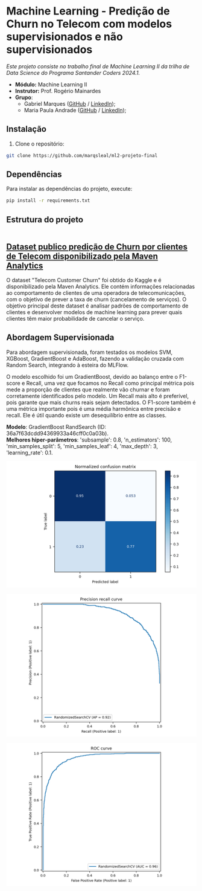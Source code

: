 # Machine Learning - Predição de Churn no Telecom com modelos supervisionados e não supervisionados
_Este projeto consiste no trabalho final de Machine Learning II da trilha de Data Science do Programa Santander Coders 2024.1._ 

* **Módulo:** Machine Learning II
* **Instrutor:** Prof. Rogério Mainardes
* **Grupo**: 
    - Gabriel Marques ([GitHub](https://github.com/marqsleal) / [LinkedIn](https://www.linkedin.com/in/marqsleal/)); 
    - Maria Paula Andrade ([GitHub](https://github.com/MariaPaulaAndrade) / [LinkedIn](https://www.linkedin.com/in/maria-paula-andrade/)); 

## Instalação 

1. Clone o repositório:

```bash
git clone https://github.com/marqsleal/ml2-projeto-final
```

## Dependências 

Para instalar as dependências do projeto, execute:

```bash
pip install -r requirements.txt
```

## Estrutura do projeto 

```bash

```

## [Dataset publico predição de Churn por clientes de Telecom disponibilizado pela Maven Analytics](https://www.kaggle.com/datasets/shilongzhuang/telecom-customer-churn-by-maven-analytics)

O dataset "Telecom Customer Churn" foi obtido do Kaggle e é disponibilizado pela Maven Analytics. Ele contém informações relacionadas ao comportamento de clientes de uma operadora de telecomunicações, com o objetivo de prever a taxa de churn (cancelamento de serviços). O objetivo principal deste dataset é analisar padrões de comportamento de clientes e desenvolver modelos de machine learning para prever quais clientes têm maior probabilidade de cancelar o serviço.

## Abordagem Supervisionada
Para abordagem supervisionada, foram testados os modelos SVM, XGBoost, GradientBoost e AdaBoost, fazendo a validação cruzada com Random Search, integrando à esteira do MLFlow.

O modelo escolhido foi um GradientBoost, devido ao balanço entre o F1-score e Recall, uma vez que focamos no Recall como principal métrica pois mede a proporção de clientes que realmente vão churnar e foram corretamente identificados pelo modelo. Um Recall mais alto é preferível, pois garante que mais churns reais sejam detectados. O F1-score também é uma métrica importante pois é uma média harmônica entre precisão e recall. Ele é útil quando existe um desequilíbrio entre as classes.  

**Modelo**: GradientBoost RandSearch (ID: 36a7f63dcdd94369933a46cff0c0a03b).  
**Melhores hiper-parâmetros**: 'subsample': 0.8, 'n_estimators': 100, 'min_samples_split': 5, 'min_samples_leaf': 4, 'max_depth': 3, 'learning_rate': 0.1.  

![Matrix de confusão](assets/training_confusion_matrix.png)

![Curva de Recall](assets/training_precision_recall_curve.png)

![Curva de ROC](assets/training_roc_curve.png)

